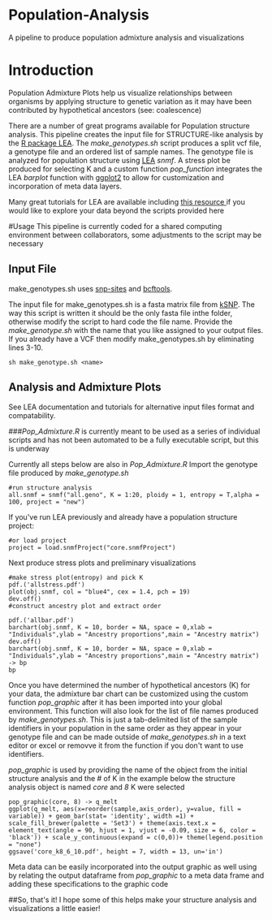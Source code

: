 # Population-Analysis
A pipeline to produce population admixture analysis and visualizations

# Introduction 
Population Admixture Plots help us visualize relationships between organisms by applying structure to genetic variation as it may have been contributed by hypothetical ancestors (see: coalescence)

There are a number of great programs available for Population structure analysis.
This pipeline creates the input file for STRUCTURE-like analysis by the [R package LEA](https://www.rdocumentation.org/packages/LEA/versions/1.4.0). The *make_genotypes.sh* script produces a split vcf file, a genotype file and an ordered list of sample names.
The genotype file is analyzed for population structure using [LEA](https://www.rdocumentation.org/packages/LEA/versions/1.4.0) *snmf*.
A stress plot be produced for selecting K and a custom function *pop_function* integrates the LEA *barplot* function with [ggplot2](https://ggplot2.tidyverse.org/) to allow for customization and incorporation of meta data layers.

Many great tutorials for LEA are available including [ this resource ](http://membres-timc.imag.fr/Olivier.Francois/LEA/tutorial.htm) if you would like to explore your data beyond the scripts provided here 

#Usage
This pipeline is currently coded for a shared computing environment between collaborators, some adjustments to the script may be necessary 
## Input File
make_genotypes.sh uses [snp-sites](https://github.com/sanger-pathogens/snp-sites) and [bcftools](https://samtools.github.io/bcftools/bcftools.html). 

The input file for make_genotypes.sh is a fasta matrix file from [kSNP](https://sourceforge.net/projects/ksnp/). The way this script is written it should be the only fasta file inthe folder, otherwise modify the script to hard code the file name. Provide the *make_genotype.sh* with the name that you like assigned to your output files. If you already have a VCF then modify make_genotypes.sh by eliminating lines 3-10. 

```sh make_genotype.sh <name>```

## Analysis and Admixture Plots
See LEA documentation and tutorials for alternative input files format and compatability.

###*Pop_Admixture.R* is currently meant to be used as a series of individual scripts and has not been automated to be a fully executable script, but this is underway

Currently all steps below are also in *Pop_Admixture.R*
Import the genotype file produced by *make_genotype.sh*

```
#run structure analysis
all.snmf = snmf("all.geno", K = 1:20, ploidy = 1, entropy = T,alpha = 100, project = "new")
```

If you've run LEA previously and already have a population structure project:

```
#or load project
project = load.snmfProject("core.snmfProject")
```

Next produce stress plots and preliminary visualizations

```
#make stress plot(entropy) and pick K
pdf.('allstress.pdf')
plot(obj.snmf, col = "blue4", cex = 1.4, pch = 19)
dev.off()
#construct ancestry plot and extract order

pdf.('allbar.pdf')
barchart(obj.snmf, K = 10, border = NA, space = 0,xlab = "Individuals",ylab = "Ancestry proportions",main = "Ancestry matrix")
dev.off()
barchart(obj.snmf, K = 10, border = NA, space = 0,xlab = "Individuals",ylab = "Ancestry proportions",main = "Ancestry matrix") -> bp
bp
```

Once you have determined the number of hypothetical ancestors (K) for your data, the admixture bar chart can be customized using the custom function *pop_graphic* after it has been imported into your global environment. This function will also look for the list of file names produced by *make_genotypes.sh*. This is just a tab-delimited list of the sample identifiers in your population in the same order as they appear in your genotype file and can be made outside of *make_genotypes.sh* in a text editor or excel or removve it from the function if you don't want to use identifiers.

*pop_graphic* is used by providing the name of the object from the initial structure analysis and the # of K
in the example below the structure analysis object is named *core* and *8* K were selected

```
pop_graphic(core, 8) -> q_melt
ggplot(q_melt, aes(x=reorder(sample,axis_order), y=value, fill = variable)) + geom_bar(stat= 'identity', width =1) + scale_fill_brewer(palette = 'Set3') + theme(axis.text.x = element_text(angle = 90, hjust = 1, vjust = -0.09, size = 6, color = 'black')) + scale_y_continuous(expand = c(0,0))+ theme(legend.position = "none")
ggsave('core_k8_6_10.pdf', height = 7, width = 13, un='in')

````

Meta data can be easily incorporated into the output graphic as well using by relating the output dataframe from *pop_graphic* to a meta data frame and adding these specifications to the graphic code

##So, that's it! I hope some of this helps make your structure analysis and visualizations a little easier!




